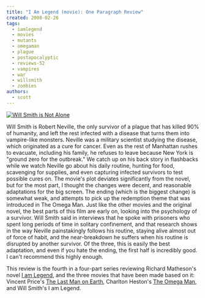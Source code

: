 ```yaml
---
title: "I Am Legend (movie): One Paragraph Review"
created: 2008-02-26
tags:
  - iamlegend
  - movies
  - mutants
  - omegaman
  - plague
  - postapocalyptic
  - reviews-52
  - vampires
  - war
  - willsmith
  - zombies
authors:
  - scott
---
```


[![Will Smith is Not Alone](/images/854239630_bcfe8ad2e2_m.jpg)](http://www.flickr.com/photos/spaceninja/854239630/)

Will Smith is Robert Neville, the only survivor of a plague that has killed 90% of humanity, and left the rest infected with a disease that turns them into vampire-like monsters. Neville was a military scientist studying the disease, which originated as a cure for cancer. Even as the rest of Manhattan rushes to evacuate, including his family, he refuses to leave because New York is "ground zero for the outbreak." We catch up on his back story in flashbacks while we watch Neville go about his daily routine, hunting for food, scavenging for supplies, and even capturing infected survivors to test possible cures on. The movie's plot deviates significantly from the novel, but for the most part, I thought the changes were decent, and reasonable adaptations for the big screen. The ending (which is the biggest change) is somewhat weak, and attempts to pick up the redemption theme that was introduced in The Omega Man. Just like the other movies and the original novel, the best parts of this film are early on, looking into the psychology of a survivor. Will Smith said in interviews that he spoke with prisoners who spent long periods of time in solitary confinement, and that research shows in the way Neville painstakingly follows his routine, staying alive almost out of force of habit, and the near-breakdown he suffers when his routine is disrupted by another survivor. Of the three, this is easily the best adaptation, and even if you hate the ending, the first half is incredibly good. I can't recommend this highly enough.

This review is the fourth in a four-part series reviewing Richard Matheson's novel [I am Legend](/i-am-legend-novel-one-paragraph-review/), and the three movies that have been made based on it: Vincent Price's [The Last Man on Earth](/the-last-man-on-earth-one-paragraph-review/), Charlton Heston's [The Omega Man](/the-omega-man-one-paragraph-review/), and Will Smith's I am Legend.
